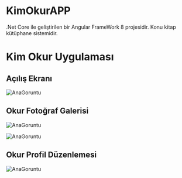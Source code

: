 # KimOkurAPP
.Net Core ile geliştirilen bir Angular FrameWork 8 projesidir. Konu kitap kütüphane sistemidir.

# Kim Okur Uygulaması

## Açılış Ekranı

![AnaGoruntu](https://github.com/NisanurBulut/KimOkurAPP/blob/master/Tanitim/Goruntu1.JPG)

## Okur Fotoğraf Galerisi
![AnaGoruntu](https://github.com/NisanurBulut/KimOkurAPP/blob/master/Tanitim/Goruntu2.JPG)

![AnaGoruntu](https://github.com/NisanurBulut/KimOkurAPP/blob/master/Tanitim/Goruntu3.JPG)

## Okur Profil Düzenlemesi

![AnaGoruntu](https://github.com/NisanurBulut/KimOkurAPP/blob/master/Tanitim/Goruntu4.JPG)


